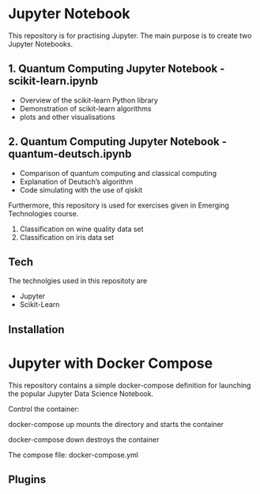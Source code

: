 # Jupyter Notebook

This repository is for practising Jupyter. The main purpose is to create two Jupyter Notebooks. 

## 1. Quantum Computing Jupyter Notebook - scikit-learn.ipynb
- Overview of the scikit-learn Python library
- Demonstration of scikit-learn algorithms
- plots and other visualisations

## 2. Quantum Computing Jupyter Notebook - quantum-deutsch.ipynb 
- Comparison of quantum computing and classical computing
- Explanation of Deutsch’s algorithm
- Code simulating with the use of qiskit 

Furthermore, this repository is used for exercises given in Emerging Technologies course.
1. Classification on wine quality data set
2. Classification on iris data set

## Tech

The technolgies used in this repositoty are

- Jupyter
- Scikit-Learn

## Installation
# Jupyter with Docker Compose
This repository contains a simple docker-compose definition for launching the popular Jupyter Data Science Notebook. 

Control the container:

docker-compose up 
mounts the directory and starts the container

docker-compose down
destroys the container

The compose file: docker-compose.yml

## Plugins

